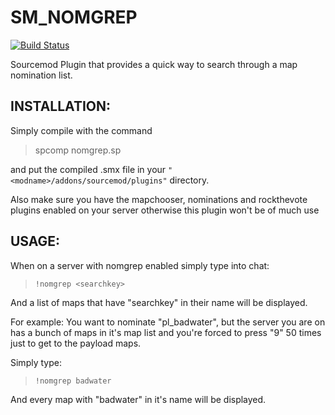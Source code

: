 SM_NOMGREP
===============
[![Build Status](https://travis-ci.org/CrimsonTautology/nomgrep.png?branch=master)](https://travis-ci.org/CrimsonTautology/nomgrep)

Sourcemod Plugin that provides a quick way to search through a map nomination list.

INSTALLATION:
-------------
Simply compile with the command 

> spcomp nomgrep.sp

and put the compiled .smx file in your `"<modname>/addons/sourcemod/plugins"`
directory.

Also make sure you have the mapchooser, nominations and rockthevote plugins enabled on your server otherwise this plugin won't be of much use


USAGE:
------
When on a server with nomgrep enabled simply type into chat:

> `!nomgrep <searchkey>`

And a list of maps that have "searchkey" in their name will be displayed.


For example: You want to nominate "pl_badwater", but the server you are on has a bunch of maps in it's map list and you're forced to press "9" 50 times just to get to the payload maps.

Simply type:

> `!nomgrep badwater`

And every map with "badwater" in it's name will be displayed.




